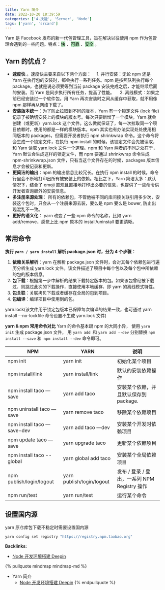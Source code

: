 ```yaml
---
title: Yarn 简介
date: 2022-10-20 18:39:59
categories: ['4.技能', 'Server', 'Node']
tags: ['yarn', 'srcard']
---
```


Yarn 是 Facebook 发布的新一代包管理工具，旨在解决以往使用 npm 作为包管理会遇到的一些问题。特点：<mark style="background: #83d98fA6;">快</mark> 、<mark style="background: #83d98fA6;">可靠</mark> 、<mark style="background: #83d98fA6;">安全</mark> 。
  
  
## Yarn 的优点？

  
*   **速度快** 。速度快主要来自以下两个方面：
　1.  并行安装：无论 npm 还是 Yarn 在执行包的安装时，都会执行一系列任务。npm 是按照队列执行每个 package，也就是说必须要等到当前 package 安装完成之后，才能继续后面的安装。而 Yarn 是同步执行所有任务，提高了性能。
　2.  离线模式：如果之前已经安装过一个软件包，用 Yarn 再次安装时之间从缓存中获取，就不用像 npm 那样再从网络下载了。
*   **安装版本统一**：为了防止拉取到不同的版本，Yarn 有一个锁定文件 (lock file) 记录了被确切安装上的模块的版本号。每次只要新增了一个模块，Yarn 就会创建（或更新）yarn.lock 这个文件。这么做就保证了，每一次拉取同一个项目依赖时，使用的都是一样的模块版本。npm 其实也有办法实现处处使用相同版本的 packages，但需要开发者执行 npm shrinkwrap 命令。这个命令将会生成一个锁定文件，在执行 npm install 的时候，该锁定文件会先被读取，和 Yarn 读取 yarn.lock 文件一个道理。npm 和 Yarn 两者的不同之处在于，Yarn 默认会生成这样的锁定文件，而 npm 要通过 shrinkwrap 命令生成 npm-shrinkwrap.json 文件，只有当这个文件存在的时候，packages 版本信息才会被记录和更新。
*   **更简洁的输出**：npm 的输出信息比较冗长。在执行 npm install 的时候，命令行里会不断地打印出所有被安装上的依赖。相比之下，Yarn 简洁太多：默认情况下，结合了 emoji 直观且直接地打印出必要的信息，也提供了一些命令供开发者查询额外的安装信息。
*   **多注册来源处理：** 所有的依赖包，不管他被不同的库间接关联引用多少次，安装这个包时，只会从一个注册来源去装，要么是 npm 要么是 bower, 防止出现混乱不一致。
*   **更好的语义化**： yarn 改变了一些 npm 命令的名称，比如 yarn add/remove，感觉上比 npm 原本的 install/uninstall 要更清晰。
<!--SR:!2022-11-14,40,250-->
  
  
## 常用命令

**执行 `yarn / yarn install` 解析 package.json 时，分为 4 个步骤：**  
  
1. **依赖关系解析**：yarn 在解析 package.json 文件时，会对其每个依赖包进行遍历分析生成 yarn.lock 文件。该文件描述了项目中每个包以及每个包中所依赖的包的版本信息。    
2. **包下载**：根据第一步中解析的结果下载特定版本的包。如果该包曾经被下载过，则跳过此次的下载操作，直接使用本地缓存，即 yarn 的离线模式特性。    
3. **包关联**：关联拷贝下载或者缓存在全局的包到项目。    
4. **包编译**：编译项目中使用到的包。     
<!--SR:!2022-10-29,6,250-->

yarn.lock(该文件用于锁定包版本已保障每次编译的结果一致，也可通过 yarn install --no-lockfile 命令设置不生成 yarn.lock 文件)

**yarn & npm 常用命令对比**
Yarn 的命令基本跟 npm 的大同小异，
使用 `yarn init` 生成 package.json 文件，
用 `yarn add `和 `yarn add --dev` 分别替换 `npm install --save` 和` npm install --dev` 命令即可。
  
<table width="825"><thead><tr><th>NPM</th><th>YARN</th><th>说明</th></tr></thead><tbody><tr><td>npm init</td><td>yarn init</td><td>初始化某个项目</td></tr><tr><td>npm install/link</td><td>yarn install/link</td><td>默认的安装依赖操作</td></tr><tr><td>npm install taco —save</td><td>yarn add taco</td><td>安装某个依赖，并且默认保存到 package.</td></tr><tr><td>npm uninstall taco —save</td><td>yarn remove taco</td><td>移除某个依赖项目</td></tr><tr><td>npm install taco —save-dev</td><td>yarn add taco —dev</td><td>安装某个开发时依赖项目</td></tr><tr><td>npm update taco —save</td><td>yarn upgrade taco</td><td>更新某个依赖项目</td></tr><tr><td>npm install taco --global</td><td>yarn global add taco</td><td>安装某个全局依赖项目</td></tr><tr><td>npm publish/login/logout</td><td>yarn publish/login/logout</td><td>发布 / 登录 / 登出，一系列 NPM Registry 操作</td></tr><tr><td>npm run/test</td><td>yarn run/test</td><td>运行某个命令</td></tr></tbody></table>
<!--SR:!2022-11-25,54,250-->
  
  
## 设置国内源

yarn 原仓库包下载不稳定时需要设置国内源

```sh
yarn config set registry "https://registry.npm.taobao.org"
```


**Backlinks:**

- [Node 开发环境搭建 Deepin](../7962ceea5a61f0bcef11f8d9abf63940e874942b)

{% pullquote mindmap mindmap-md %}
- Yarn 简介
  - [Node 开发环境搭建 Deepin](../7962ceea5a61f0bcef11f8d9abf63940e874942b)
{% endpullquote %}